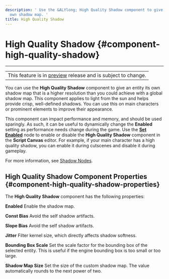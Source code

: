 ```yaml
---
description: ' Use the &ALYlong; High Quality Shadow component to give an entity its
  own shadow map. '
title: High Quality Shadow
---
```

# High Quality Shadow {#component-high-quality-shadow}


****

|  |
| --- |
| This feature is in [preview](/docs/userguide/ly-glos-chap#preview) release and is subject to change\.  |

You can use the **High Quality Shadow** component to give an entity its own shadow map that is a higher resolution than you could achieve with a global shadow map\. This component applies to light from the sun and helps provide crisp, well\-defined shadows\. You can use this on main characters or prominent elements to improve their appearance\.

This component can impact performance and memory, and should be used sparingly\. As such, it can be useful to dynamically change the **Enabled** setting as performance needs change during the game\. Use the **[Set Enabled](/docs/userguide/high-quality-shadow-set-enabled.md)** node to enable or disable the **High Quality Shadow** component in the **Script Canvas** editor\. For example, if your main character has a high quality shadow, you can enable it during cutscenes and disable it during gameplay\.

For more information, see [Shadow Nodes](/docs/userguide/scripting/scriptcanvas/shadow-scripting-nodes.md)\.

## High Quality Shadow Component Properties {#component-high-quality-shadow-properties}

The **High Quality Shadow** component has the following properties:

**Enabled**
Enable the shadow map\.

**Const Bias**
Avoid the self shadow artifacts\.

**Slope Bias**
Avoid the self shadow artifacts\.

**Jitter**
Filter kernel size, which directly affects shadow softness\.

**Bounding Box Scale**
Set the scale factor for the bounding box of the selected entity\. This is useful if the engine bounding box is too small or too large\.

**Shadow Map Size**
Set the size of the custom shadow map\. The value automatically rounds to the next power of two\.